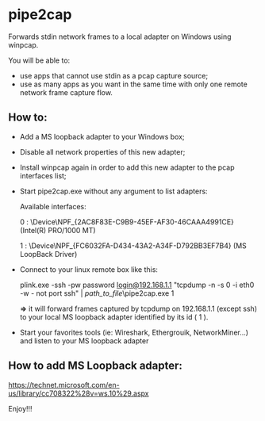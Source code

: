 # pipe2cap
Forwards stdin network frames to a local adapter on Windows using winpcap.

You will be able to:
- use apps that cannot use stdin as a pcap capture source;
- use as many apps as you want in the same time with only one remote network frame capture flow.

## How to:
- Add a MS loopback adapter to your Windows box;
- Disable all network properties of this new adapter;
- Install winpcap again in order to add this new adapter to the pcap interfaces list;
- Start pipe2cap.exe without any argument to list adapters:

  Available interfaces:
  
  0 : \Device\NPF_{2AC8F83E-C9B9-45EF-AF30-46CAAA4991CE} (Intel(R) PRO/1000 MT)
  
  1 : \Device\NPF_{FC6032FA-D434-43A2-A34F-D792BB3EF7B4} (MS LoopBack Driver)

- Connect to your linux remote box like this:

  plink.exe -ssh -pw password login@192.168.1.1 "tcpdump -n -s 0 -i eth0 -w - not port ssh" | *path_to_file*\pipe2cap.exe 1

  **=>** it will forward frames captured by tcpdump on 192.168.1.1 (except ssh) to your local MS loopback adapter identified by its id ( 1 ).
- Start your favorites tools (ie: Wireshark, Ethergrouik, NetworkMiner...) and listen to your MS loopback adapter 

## How to add MS Loopback adapter:
https://technet.microsoft.com/en-us/library/cc708322%28v=ws.10%29.aspx

Enjoy!!!
